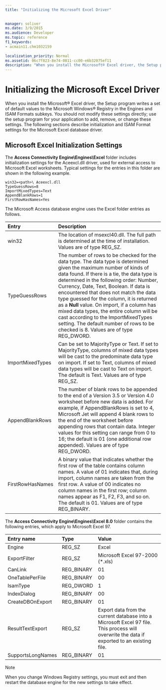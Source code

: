 ```yaml
---
title: "Initializing the Microsoft Excel Driver"
 
 
manager: soliver
ms.date: 3/9/2015
ms.audience: Developer
ms.topic: reference
f1_keywords:
- acmain11.chm1032159
  
localization_priority: Normal
ms.assetid: 06c7f823-8e74-0811-cc00-e6b32075ef11
description: "When you install the Microsoft® Excel driver, the Setup program writes a set of default values to the Microsoft Windows® Registry in the Engines and ISAM Formats subkeys. You should not modify these settings directly; use the setup program for your application to add, remove, or change these settings. The following sections describe initialization and ISAM Format settings for the Microsoft Excel database driver."
---
```


# Initializing the Microsoft Excel Driver

When you install the Microsoft® Excel driver, the Setup program writes a set of default values to the Microsoft Windows® Registry in the Engines and ISAM Formats subkeys. You should not modify these settings directly; use the setup program for your application to add, remove, or change these settings. The following sections describe initialization and ISAM Format settings for the Microsoft Excel database driver.
  
## Microsoft Excel Initialization Settings

The **Access Connectivity Engine\Engines\Excel** folder includes initialization settings for the Aceexcl.dll driver, used for external access to Microsoft Excel worksheets. Typical settings for the entries in this folder are shown in the following example. 
  
```
win32=<path>\ Aceexcl.dll  
TypeGuessRows=8 
ImportMixedTypes=Text 
AppendBlankRows=1 
FirstRowHasNames=Yes
```

The Microsoft Access database engine uses the Excel folder entries as follows.
  
|**Entry**|**Description**|
|:-----|:-----|
|win32  <br/> |The location of msexcl40.dll. The full path is determined at the time of installation. Values are of type REG_SZ.  <br/> |
|TypeGuessRows  <br/> |The number of rows to be checked for the data type. The data type is determined given the maximum number of kinds of data found. If there is a tie, the data type is determined in the following order: Number, Currency, Date, Text, Boolean. If data is encountered that does not match the data type guessed for the column, it is returned as a **Null** value. On import, if a column has mixed data types, the entire column will be cast according to the ImportMixedTypes setting. The default number of rows to be checked is 8. Values are of type REG_DWORD.  <br/> |
|ImportMixedTypes  <br/> |Can be set to MajorityType or Text. If set to MajorityType, columns of mixed data types will be cast to the predominate data type on import. If set to Text, columns of mixed data types will be cast to Text on import. The default is Text. Values are of type REG_SZ.  <br/> |
|AppendBlankRows  <br/> |The number of blank rows to be appended to the end of a Version 3.5 or Version 4.0 worksheet before new data is added. For example, if AppendBlankRows is set to 4, Microsoft Jet will append 4 blank rows to the end of the worksheet before appending rows that contain data. Integer values for this setting can range from 0 to 16; the default is 01 (one additional row appended). Values are of type REG_DWORD.  <br/> |
|FirstRowHasNames  <br/> |A binary value that indicates whether the first row of the table contains column names. A value of 01 indicates that, during import, column names are taken from the first row. A value of 00 indicates no column names in the first row; column names appear as F1, F2, F3, and so on. The default is 01. Values are of type REG_BINARY.  <br/> |
   
The **Access Connectivity Engine\Engines\Excel 8.0** folder contains the following entries, which apply to Microsoft Excel 97. 
  
|**Entry name**|**Type**|**Value**|
|:-----|:-----|:-----|
|Engine  <br/> |REG_SZ  <br/> |Excel  <br/> |
|ExportFilter  <br/> |REG_SZ  <br/> |Microsoft Excel 97-2000 (\*.xls)  <br/> |
|CanLink  <br/> |REG_BINARY  <br/> |01  <br/> |
|OneTablePerFile  <br/> |REG_BINARY  <br/> |00  <br/> |
|IsamType  <br/> |REG_DWORD  <br/> |1  <br/> |
|IndexDialog  <br/> |REG_BINARY  <br/> |00  <br/> |
|CreateDBOnExport  <br/> |REG_BINARY  <br/> |01  <br/> |
|ResultTextExport  <br/> |REG_SZ  <br/> |Export data from the current database into a Microsoft Excel 97 file. This process will overwrite the data if exported to an existing file.  <br/> |
|SupportsLongNames  <br/> |REG_BINARY  <br/> |01  <br/> |
   
> [!NOTE]
> When you change Windows Registry settings, you must exit and then restart the database engine for the new settings to take effect. 
  

